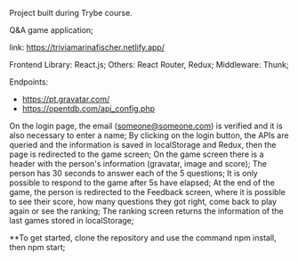 Project built during Trybe course.

Q&A game application;

link: https://triviamarinafischer.netlify.app/

Frontend Library: React.js; Others: React Router, Redux; Middleware: Thunk; 

Endpoints:
- https://pt.gravatar.com/
- https://opentdb.com/api_config.php

On the login page, the email (someone@someone.com) is verified and it is also necessary to enter a name;
By clicking on the login button, the APIs are queried and the information is saved in localStorage and Redux, then the page is redirected to the game screen;
On the game screen there is a header with the person's information (gravatar, image and score);
The person has 30 seconds to answer each of the 5 questions;
It is only possible to respond to the game after 5s have elapsed;
At the end of the game, the person is redirected to the Feedback screen, where it is possible to see their score, how many questions they got right, come back to play again or see the ranking;
The ranking screen returns the information of the last games stored in localStorage;

**To get started, clone the repository and use the command npm install, then npm start;
